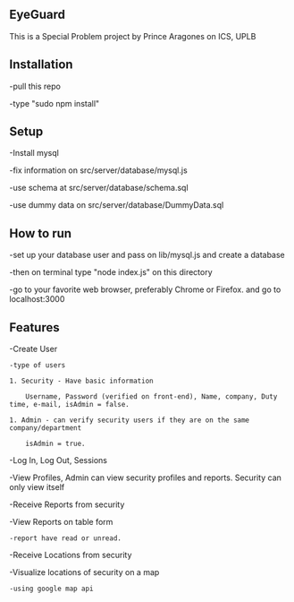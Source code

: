 ## EyeGuard
This is a Special Problem project by Prince Aragones on ICS, UPLB

## Installation
-pull this repo

-type "sudo npm install"

## Setup
-Install mysql

-fix information on src/server/database/mysql.js

-use schema at src/server/database/schema.sql

-use dummy data on src/server/database/DummyData.sql


## How to run
-set up your database user and pass on lib/mysql.js and create a database

-then on terminal type "node index.js" on this directory

-go to your favorite web browser, preferably Chrome or Firefox. and go to localhost:3000


## Features
-Create User

	-type of users

	1. Security - Have basic information

		Username, Password (verified on front-end), Name, company, Duty time, e-mail, isAdmin = false.

	1. Admin - can verify security users if they are on the same company/department

		isAdmin = true.


-Log In, Log Out, Sessions

-View Profiles, Admin can view security profiles and reports. Security can only view itself

-Receive Reports from security

-View Reports on table form

	-report have read or unread.

-Receive Locations from security

-Visualize locations of security on a map 

	-using google map api
	


